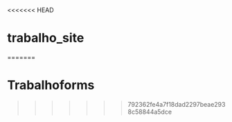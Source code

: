 <<<<<<< HEAD
# trabalho_site
=======
# Trabalhoforms
>>>>>>> 792362fe4a7f18dad2297beae2938c58844a5dce
